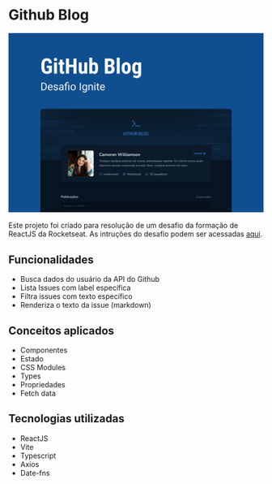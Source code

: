 # Github Blog

![example](./.github/example.png)

Este projeto foi criado para resolução de um desafio da formação de ReactJS da Rocketseat. As intruções do desafio podem ser acessadas [aqui](./challenge_instructions.md).

## Funcionalidades
- Busca dados do usuário da API do Github
- Lista Issues com label específica
- Filtra issues com texto específico
- Renderiza o texto da issue (markdown)

## Conceitos aplicados
- Componentes
- Estado
- CSS Modules
- Types
- Propriedades
- Fetch data

## Tecnologias utilizadas
- ReactJS
- Vite
- Typescript
- Axios
- Date-fns
